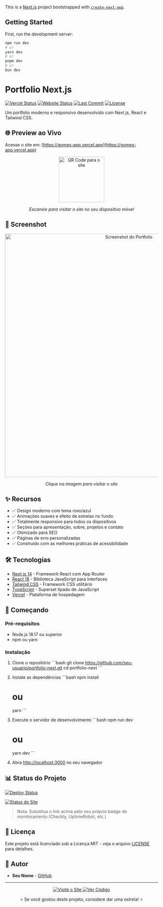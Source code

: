 This is a [Next.js](https://nextjs.org) project bootstrapped with [`create-next-app`](https://nextjs.org/docs/app/api-reference/cli/create-next-app).

## Getting Started

First, run the development server:

```bash
npm run dev
# or
yarn dev
# or
pnpm dev
# or
bun dev
```

# Portfolio Next.js

[![Vercel Status](https://therealsujitk-vercel-badge.vercel.app/?app=gomes-app)](https://gomes-app.vercel.app)
[![Website Status](https://img.shields.io/website?url=https%3A%2F%2Fgomes-app.vercel.app&style=flat-square&label=website&logo=vercel)](https://gomes-app.vercel.app)
[![Last Commit](https://img.shields.io/github/last-commit/seu-usuario/portfolio-next?style=flat-square)](https://github.com/seu-usuario/portfolio-next/commits)
[![License](https://img.shields.io/github/license/seu-usuario/portfolio-next?style=flat-square)](LICENSE)

Um portfolio moderno e responsivo desenvolvido com Next.js, React e Tailwind CSS.

## 🌐 Preview ao Vivo

Acesse o site em: [https://gomes-app.vercel.app](https://gomes-app.vercel.app)

<div align="center">
  <a href="https://gomes-app.vercel.app" target="_blank">
    <img src="https://api.qrserver.com/v1/create-qr-code/?size=150x150&data=https://gomes-app.vercel.app" alt="QR Code para o site" width="150" height="150" />
  </a>
  <p><i>Escaneie para visitar o site no seu dispositivo móvel</i></p>
</div>

## 📸 Screenshot

<div align="center">
  <a href="https://gomes-app.vercel.app" target="_blank">
    <img src="public/screenshot.png" alt="Screenshot do Portfolio" width="800" />
  </a>
  <p><i>Clique na imagem para visitar o site</i></p>
</div>

## ✨ Recursos

- ✅ Design moderno com tema roxo/azul
- ✅ Animações suaves e efeito de estrelas no fundo
- ✅ Totalmente responsivo para todos os dispositivos
- ✅ Seções para apresentação, sobre, projetos e contato
- ✅ Otimizado para SEO
- ✅ Páginas de erro personalizadas
- ✅ Construído com as melhores práticas de acessibilidade

## 🛠️ Tecnologias

- [Next.js 14](https://nextjs.org/) - Framework React com App Router
- [React 18](https://reactjs.org/) - Biblioteca JavaScript para interfaces
- [Tailwind CSS](https://tailwindcss.com/) - Framework CSS utilitário
- [TypeScript](https://www.typescriptlang.org/) - Superset tipado de JavaScript
- [Vercel](https://vercel.com/) - Plataforma de hospedagem

## 🚀 Começando

### Pré-requisitos

- Node.js 18.17 ou superior
- npm ou yarn

### Instalação

1. Clone o repositório
   \`\`\`bash
   git clone https://github.com/seu-usuario/portfolio-next.git
   cd portfolio-next
   \`\`\`

2. Instale as dependências
   \`\`\`bash
   npm install

   # ou

   yarn
   \`\`\`

3. Execute o servidor de desenvolvimento
   \`\`\`bash
   npm run dev

   # ou

   yarn dev
   \`\`\`

4. Abra [http://localhost:3000](http://localhost:3000) no seu navegador

## 📊 Status do Projeto

[![Deploy Status](https://github.com/seu-usuario/portfolio-next/actions/workflows/deploy.yml/badge.svg)](https://github.com/seu-usuario/portfolio-next/actions/workflows/deploy.yml)

<a href="https://gomes-app.vercel.app/status" target="_blank">
  <img src="https://api.checklyhq.com/v1/badges/checks/123456?style=for-the-badge&theme=dark" alt="Status do Site" />
</a>

> Nota: Substitua o link acima pelo seu próprio badge de monitoramento (Checkly, UptimeRobot, etc.)

## 📝 Licença

Este projeto está licenciado sob a Licença MIT - veja o arquivo [LICENSE](LICENSE) para detalhes.

## 👤 Autor

- **Seu Nome** - [GitHub](https://github.com/seu-usuario)

---

<div align="center">
  <p>
    <a href="https://gomes-app.vercel.app" target="_blank">
      <img src="https://img.shields.io/badge/Visite_o_Site-1a1040?style=for-the-badge&logo=vercel&logoColor=white" alt="Visite o Site" />
    </a>
    <a href="https://github.com/seu-usuario/portfolio-next" target="_blank">
      <img src="https://img.shields.io/badge/Ver_Código-211F1F?style=for-the-badge&logo=github&logoColor=white" alt="Ver Código" />
    </a>
  </p>
  
  <p>⭐ Se você gostou deste projeto, considere dar uma estrela! ⭐</p>
</div>

